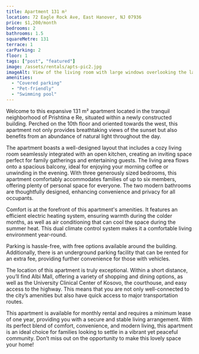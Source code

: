 ```yaml
---
title: Apartment 131 m²
location: 72 Eagle Rock Ave, East Hanover, NJ 07936
price: $1,200/month
bedrooms: 2
bathrooms: 1.5
squareMetre: 131
terrace: 1
carParking: 2
floor: 1
tags: ["post", "featured"]
image: /assets/rentals/apts-pic2.jpg
imageAlt: View of the living room with large windows overlooking the lake
amenities: 
  - "Covered parking"
  - "Pet-friendly"
  - "Swimming pool"
---
```


Welcome to this expansive 131 m² apartment located in the tranquil neighborhood of Prishtina e Re, situated within a newly constructed building. Perched on the 10th floor and oriented towards the west, this apartment not only provides breathtaking views of the sunset but also benefits from an abundance of natural light throughout the day.

The apartment boasts a well-designed layout that includes a cozy living room seamlessly integrated with an open kitchen, creating an inviting space perfect for family gatherings and entertaining guests. The living area flows onto a spacious balcony, ideal for enjoying your morning coffee or unwinding in the evening. With three generously sized bedrooms, this apartment comfortably accommodates families of up to six members, offering plenty of personal space for everyone. The two modern bathrooms are thoughtfully designed, enhancing convenience and privacy for all occupants.

Comfort is at the forefront of this apartment's amenities. It features an efficient electric heating system, ensuring warmth during the colder months, as well as air conditioning that can cool the space during the summer heat. This dual climate control system makes it a comfortable living environment year-round.

Parking is hassle-free, with free options available around the building. Additionally, there is an underground parking facility that can be rented for an extra fee, providing further convenience for those with vehicles.

The location of this apartment is truly exceptional. Within a short distance, you’ll find Albi Mall, offering a variety of shopping and dining options, as well as the University Clinical Center of Kosovo, the courthouse, and easy access to the highway. This means that you are not only well-connected to the city’s amenities but also have quick access to major transportation routes.

This apartment is available for monthly rental and requires a minimum lease of one year, providing you with a secure and stable living arrangement. With its perfect blend of comfort, convenience, and modern living, this apartment is an ideal choice for families looking to settle in a vibrant yet peaceful community. Don’t miss out on the opportunity to make this lovely space your home!